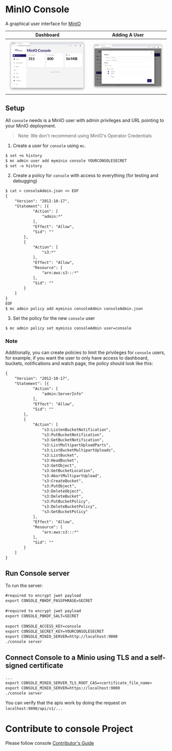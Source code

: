 # MinIO Console

A graphical user interface for [MinIO](https://github.com/minio/minio)


| Dashboard  | Adding A User |
| ------------- | ------------- |
| ![Dashboard](images/pic1.png)  | ![Dashboard](images/pic2.png) |

## Setup

All `console` needs is a MinIO user with admin privileges and URL pointing to your MinIO deployment.
> Note: We don't recommend using MinIO's Operator Credentials

1. Create a user for `console` using `mc`. 
```
$ set +o history
$ mc admin user add myminio console YOURCONSOLESECRET
$ set -o history
```

2. Create a policy for `console` with access to everything (for testing and debugging)

```
$ cat > consoleAdmin.json << EOF
{
	"Version": "2012-10-17",
	"Statement": [{
			"Action": [
				"admin:*"
			],
			"Effect": "Allow",
			"Sid": ""
		},
		{
			"Action": [
                "s3:*"
			],
			"Effect": "Allow",
			"Resource": [
				"arn:aws:s3:::*"
			],
			"Sid": ""
		}
	]
}
EOF
$ mc admin policy add myminio consoleAdmin consoleAdmin.json
```

3. Set the policy for the new `console` user

```
$ mc admin policy set myminio consoleAdmin user=console
```


### Note
Additionally, you can create policies to limit the privileges for `console` users, for example, if you want the user to only have access to dashboard, buckets, notifications and watch page, the policy should look like this:
```
{
	"Version": "2012-10-17",
	"Statement": [{
			"Action": [
				"admin:ServerInfo"
			],
			"Effect": "Allow",
			"Sid": ""
		},
		{
			"Action": [
				"s3:ListenBucketNotification",
				"s3:PutBucketNotification",
				"s3:GetBucketNotification",
				"s3:ListMultipartUploadParts",
				"s3:ListBucketMultipartUploads",
				"s3:ListBucket",
				"s3:HeadBucket",
				"s3:GetObject",
				"s3:GetBucketLocation",
				"s3:AbortMultipartUpload",
				"s3:CreateBucket",
				"s3:PutObject",
				"s3:DeleteObject",
				"s3:DeleteBucket",
				"s3:PutBucketPolicy",
				"s3:DeleteBucketPolicy",
				"s3:GetBucketPolicy"
			],
			"Effect": "Allow",
			"Resource": [
				"arn:aws:s3:::*"
			],
			"Sid": ""
		}
	]
}
```

## Run Console server
To run the server:

```
#required to encrypt jwet payload
export CONSOLE_PBKDF_PASSPHRASE=SECRET

#required to encrypt jwet payload
export CONSOLE_PBKDF_SALT=SECRET

export CONSOLE_ACCESS_KEY=console
export CONSOLE_SECRET_KEY=YOURCONSOLESECRET
export CONSOLE_MINIO_SERVER=http://localhost:9000
./console server
```

## Connect Console to a Minio using TLS and a self-signed certificate

```
...
export CONSOLE_MINIO_SERVER_TLS_ROOT_CAS=<certificate_file_name>
export CONSOLE_MINIO_SERVER=https://localhost:9000
./console server
```

You can verify that the apis work by doing the request on `localhost:9090/api/v1/...`

# Contribute to console Project
Please follow console [Contributor's Guide](https://github.com/minio/console/blob/master/CONTRIBUTING.md)
